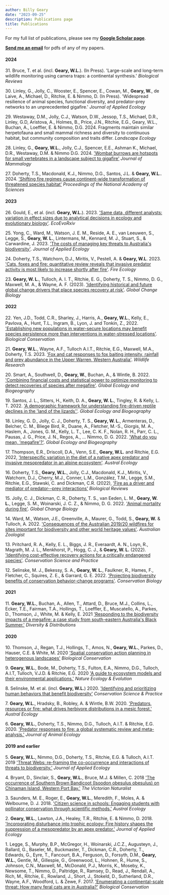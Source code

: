 ```yaml
---
author: Billy Geary
date: "2023-09-25"
description: Publications page
title: Publications
---
```


For my full list of publications, please see my [**Google Scholar page**](https://scholar.google.com/citations?user=pDXxC6EAAAAJ&hl=en).

[**Send me an email**](mailto:billy.geary@unimelb.edu.au) for pdfs of any of my papers.


#### **2024**

31\. Bruce, T. et al. (incl. **Geary, W.L.**). (In Press). 'Large-scale and long-term wildlife monitoring using camera traps: a continental synthesis.' *Biological Reviews*

30\. Linley, G., Jolly, C., Wooster, E., Spencer, E., Cowan, M., **Geary, W.**, de Laive, A., Michael, D., Ritchie, E. & Nimmo, D. (In Press). 'Widespread resilience of animal species, functional diversity, and predator-prey networks to an unprecedented gigafire.' *Journal of Applied Ecology*

29\. Westaway, D.M., Jolly, C.J., Watson, D.W., Jessop, T.S., Michael, D.R., Linley, G.D, Aristova, A., Holmes, B., Price, J.N., Ritchie, E.G., Geary, W.L., Buchan, A., Loeffler, E. & Nimmo, D.G. 2024. Fragments maintain similar herpetofauna and small mammal richness and diversity to continuous habitat, but community composition and traits differ. *Landscape Ecology*

28\. Linley, G., **Geary, W.L.**, Jolly, C.J., Spencer, E.E., Ashman K., Michael, D.R., Westaway, D.M. & Nimmo D.G. 2024. ['Wombat burrows are hotspots for small vertebrates in a landscape subject to gigafire'](https://doi.org/10.1093/jmammal/gyae034) *Journal of Mammalogy*

27\. Doherty, T.S., Macdonald, K.J., Nimmo, D.G., Santos, J.L. & **Geary, W.L.**. 2024. ['Shifting fire regimes cause continent-wide transformation of threatened species habitat'](https://doi.org/10.1073/pnas.2316417121) *Proceedings of the National Academy of Sciences*

#### **2023**

26\. Gould, E., et al. (incl. **Geary, W.L.**). 2023. ['Same data, different analysts: variation in effect sizes due to analytical decisions in ecology and evolutionary biology'](https://ecoevorxiv.org/repository/view/6000/). *EcoEvoRxiv*

25\. Yong, C., Ward, M., Watson, J. E. M., Reside, A. E., van Leeuwen, S., Legge, S., **Geary, W. L.**, Lintermans, M., Kennard, M. J., Stuart, S., & Carwardine, J. 2023. ['The costs of managing key threats to Australia's biodiversity'](https://doi.org/10.1111/1365-2664.14377). *Journal of Applied Ecology*

24\. Doherty, T.S., Watchorn, D.J., Miritis, V., Pestell, A. & **Geary, W.L**. 2023. ['Cats, foxes and fire: quantitative review reveals that invasive predator activity is most likely to increase shortly after fire'](https://doi.org/10.1186/s42408-023-00183-6). *Fire Ecology*

23\. **Geary, W. L.**, Tulloch, A. I. T., Ritchie, E. G., Doherty, T. S., Nimmo, D. G., Maxwell, M. A., & Wayne, A. F. (2023). ['Identifying historical and future global change drivers that place species recovery at risk'](https://doi.org/10.1111/gcb.16661). *Global Change Biology*

#### **2022**

22\. Yen, J.D., Todd, C.R., Sharley, J., Harris, A., **Geary, W.L.**, Kelly, E., Pavlova, A., Hunt, T.L., Ingram, B., Lyon, J. and Tonkin, Z., 2022. ['Establishing new populations in water-secure locations may benefit species persistence more than interventions in water-stressed locations'](https://doi.org/10.1016/j.biocon.2022.109812). *Biological Conservation*

21\. **Geary, W.L.**, Wayne, A.F., Tulloch A.I.T., Ritchie, E.G., Maxwell, M.A., Doherty, T.S. 2023. ['Fox and cat responses to fox baiting intensity, rainfall and prey abundance in the Upper Warren, Western Australia'](https://doi.org/10.1071/WR21184). *Wildlife Research*

20\. Smart, A., Southwell, D., **Geary, W.**, Buchan, A., & Wintle, B. 2022. ['Combining financial costs and statistical power to optimize monitoring to detect recoveries of species after megafire'](https://doi.org/10.1111/geb.13554). *Global Ecology and Biogeography*

19\. Santos, J. L., Sitters, H., Keith, D. A., **Geary, W. L.**, Tingley, R. & Kelly, L. T. 2022. ['A demographic framework for understanding fire-driven reptile declines in the 'land of the lizards''](https://doi.org/10.1111/geb.13520). *Global Ecology and Biogeography*

18\. Linley, G. D., Jolly, C. J., Doherty, T. S., **Geary, W. L.**, Armenteras, D., Belcher, C. M., Bliege Bird, R., Duane, A., Fletcher, M.-S., Giorgis, M. A., Haslem, A., Jones, G. M., Kelly, L. T., Lee, C. K. F., Nolan, R. H., Parr, C. L., Pausas, J. G., Price, J. N., Regos, A., ... Nimmo, D. G. 2022. ['What do you mean, 'megafire'?'](https://doi.org/10.1111/geb.13499). *Global Ecology and Biogeography*

17\. Thompson, E.R., Driscoll, D.A., Venn, S.E., **Geary, W.L.** and Ritchie, E.G. 2022, ['Interspecific variation in the diet of a native apex predator and invasive mesopredator in an alpine ecosystem'](https://doi.org/10.1111/aec.13214). *Austral Ecology*

16\. Doherty, T.S., **Geary, W.L.**, Jolly, C.J., Macdonald, K.J., Miritis, V., Watchorn, D.J., Cherry, M.J., Conner, L.M., González, T.M., Legge, S.M., Ritchie, E.G., Stawski, C. and Dickman, C.R. (2022), ['Fire as a driver and mediator of predator--prey interactions'](https://doi.org/10.1111/brv.12853) *Biological Reviews*

15\. Jolly, C. J., Dickman, C. R., Doherty, T. S., van Eeden, L. M., **Geary, W. L.**, Legge, S. M., Woinarski, J. C. Z., & Nimmo, D. G. 2022. ['Animal mortality during fire'](https://doi.org/10.1111/gcb.16044). *Global Change Biology*

14\. Ward, M., Watson, J.E., Greenville, A., Maurer, G., Todd, S., **Geary, W.** & Tulloch, A. 2022. ['Consequences of the Australian 2019/20 wildfires for sites important for biodiversity and other world heritage values'](https://doi.org/10.7882/AZ.2022.034). *Australian Zoologist*

13\. Pritchard, R. A., Kelly, E. L., Biggs, J. R., Everaardt, A. N., Loyn, R., Magrath, M. J. L., Menkhorst, P., Hogg, C. J., & **Geary, W. L.** (2022). ['Identifying cost-effective recovery actions for a critically endangered species'](https://doi.org/10.1111/csp2.546). *Conservation Science and Practice*

12\. Selinske, M. J., Bekessy, S. A., **Geary, W. L.**, Faulkner, R., Hames, F., Fletcher, C., Squires, Z. E., & Garrard, G. E. 2022. ['Projecting biodiversity benefits of conservation behavior-change programs'](https://doi.org/10.1111/cobi.13845). *Conservation Biology*

#### **2021**

11\. **Geary, W.L.**, Buchan, A., Allen, T., Attard, D., Bruce, M.J., Collins, L., Ecker, T.E., Fairman, T.A., Hollings, T., Loeffler, E., Muscatello, A., Parkes, D., Thomson, J., White, M. & Kelly, E. 2021 ['Responding to the biodiversity impacts of a megafire: a case study from south-eastern Australia's Black Summer.'](https://onlinelibrary.wiley.com/doi/10.1111/ddi.13292) *Diversity & Distributions*

#### **2020**

10\. Thomson, J., Regan, T.J., Hollings, T., Amos, N., **Geary, W.L.**, Parkes, D., Hauser, C.E. & White, M. 2020 ['Spatial conservation action planning in heterogenous landscapes'](https://doi.org/10.1016/j.biocon.2020.108735) *Biological Conservation*

9\. **Geary, W.L.**, Bode, M., Doherty, T.S., Fulton, E.A., Nimmo, D.G., Tulloch, A.I.T, Tulloch, V.J.D. & Ritchie, E.G. 2020 ['A guide to ecosystem models and their environmental applications.'](https://www.nature.com/articles/s41559-020-01298-8) *Nature Ecology & Evolution*

8\. Selinske, M. et al. (incl. **Geary, W.L.**) 2020. ['Identifying and prioritizing human behaviors that benefit biodiversity'](https://doi.org/10.1111/csp2.249) *Conservation Science & Practice*

7\. **Geary, W.L.**, Hradsky, B., Robley, A. & Wintle, B.W. 2020. ['Predators, resources or fire: what drives herbivore distributions in a mesic forest.'](https://onlinelibrary.wiley.com/doi/abs/10.1111/aec.12861) *Austral Ecology*

6\. **Geary, W.L.**, Doherty, T.S., Nimmo, D.G., Tulloch, A.I.T. & Ritchie, E.G. 2020. ['Predator responses to fire: a global systematic review and meta-analysis.'](https://doi.org/10.1111/1365-2656.13153) *Journal of Animal Ecology*

#### **2019 and earlier**

5\. **Geary, W.L.**, Nimmo, D.G., Doherty, T.S., Ritchie, E.G. & Tulloch, A.I.T. 2019 ['Threat Webs: re-framing the co-occurrence and interactions of threats to biodiversity.'](https://doi.org/10.1111/1365-2664.13427) *Journal of Applied Ecology*

4\. Bryant, D., Sinclair, S., **Geary, W.L.**, Bruce, M.J. & Millen, C. 2018 ['The occurrence of Southern Brown Bandicoot (Isoodon obesulus obesulus) on Chinaman Island, Western Port Bay.'](https://search.informit.org/doi/10.3316/INFORMIT.959218117941937) *The Victorian Naturalist*

3\. Saunders, M. E., Roger, E., **Geary, W.L.**, Meredith, F., Moles, A. & Welbourne, D. J. 2018. ['Citizen science in schools: Engaging students with pollinator conservation through scientific methods.'](https://doi.org/10.1111/aec.12608) *Austral Ecology*

2\. **Geary, W.L.**, Lawton, J.A., Healey, T.R., Ritchie, E. & Nimmo, D. 2018. ['Incorporating disturbance into trophic ecology: Fire history shapes the suppression of a mesopredator by an apex predator.'](https://doi.org/10.1111/1365-2664.13125) *Journal of Applied Ecology*

1\. Legge, S., Murphy, B.P., McGregor, H., Woinarski, J.C.Z., Augusteyn, J., Ballard, G., Baseler, M., Buckmaster, T., Dickman, C.R., Doherty, T., Edwards, G., Eyre, T., Fancourt, B.A., Ferguson, D., Forsyth, D.M., **Geary, W.L.**, Gentle, M., Gillespie, G., Greenwood, L., Hohnen, R., Hume, S., Johnson, C.N., Maxwell, M., McDonald, P.J., Morris, K., Moseby, K., Newsome, T., Nimmo, D., Paltridge, R., Ramsey, D., Read, J., Rendall, A., Rich, M., Ritchie, E., Rowland, J., Short, J., Stokeld, D., Sutherland, D.R., Wayne, A.F., Woodford, L. & Zewe, F. 2017. ['Enumerating a continental-scale threat: How many feral cats are in Australia?'](https://doi.org/10.1016/j.biocon.2016.11.032) *Biological Conservation*
